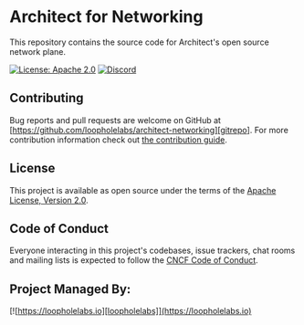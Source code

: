 # Architect for Networking

This repository contains the source code for Architect's open source network plane. 

[![License: Apache 2.0](https://img.shields.io/badge/License-Apache%202.0-brightgreen.svg)](https://www.apache.org/licenses/LICENSE-2.0)
[![Discord](https://dcbadge.limes.pink/api/server/JYmFhtdPeu?style=flat)](https://loopholelabs.io/discord)

## Contributing

Bug reports and pull requests are welcome on GitHub at [https://github.com/loopholelabs/architect-networking][gitrepo]. For more contribution information check out [the contribution guide](contributing).

## License

This project is available as open source under the terms of the [Apache License, Version 2.0](http://www.apache.org/licenses/LICENSE-2.0).

## Code of Conduct

Everyone interacting in this project's codebases, issue trackers, chat rooms and mailing lists is expected to follow the [CNCF Code of Conduct](https://github.com/cncf/foundation/blob/master/code-of-conduct.md).

## Project Managed By:

[![https://loopholelabs.io][loopholelabs]](https://loopholelabs.io)

[gitrepo]: https://github.com/loopholelabs/architect-networking
[contributing]: https://github.com/loopholelabs/architect-networking/blob/main/CONTRIBUTING.md
[loopholelabs]: https://cf-cdn.loopholelabs.io/loopholelabs-logo-dark.svg
[loophomepage]: https://loopholelabs.io
